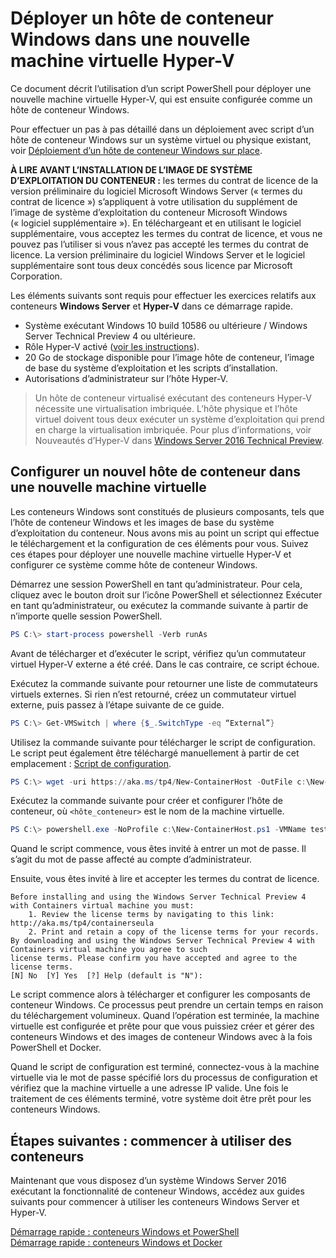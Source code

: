 



# Déployer un hôte de conteneur Windows dans une nouvelle machine virtuelle Hyper-V

Ce document décrit l’utilisation d’un script PowerShell pour déployer une nouvelle machine virtuelle Hyper-V, qui est ensuite configurée comme un hôte de conteneur Windows.

Pour effectuer un pas à pas détaillé dans un déploiement avec script d’un hôte de conteneur Windows sur un système virtuel ou physique existant, voir [Déploiement d’un hôte de conteneur Windows sur place](./inplace_setup.md).

**À LIRE AVANT L’INSTALLATION DE L’IMAGE DE SYSTÈME D’EXPLOITATION DU CONTENEUR :** les termes du contrat de licence de la version préliminaire du logiciel Microsoft Windows Server (« termes du contrat de licence ») s’appliquent à votre utilisation du supplément de l’image de système d’exploitation du conteneur Microsoft Windows (« logiciel supplémentaire »). En téléchargeant et en utilisant le logiciel supplémentaire, vous acceptez les termes du contrat de licence, et vous ne pouvez pas l’utiliser si vous n’avez pas accepté les termes du contrat de licence. La version préliminaire du logiciel Windows Server et le logiciel supplémentaire sont tous deux concédés sous licence par Microsoft Corporation.

Les éléments suivants sont requis pour effectuer les exercices relatifs aux conteneurs **Windows Server** et **Hyper-V** dans ce démarrage rapide.

* Système exécutant Windows 10 build 10586 ou ultérieure / Windows Server Technical Preview 4 ou ultérieure.
* Rôle Hyper-V activé ([voir les instructions](https://msdn.microsoft.com/virtualization/hyperv_on_windows/quick_start/walkthrough_install#UsingPowerShell)).
* 20 Go de stockage disponible pour l’image hôte de conteneur, l’image de base du système d’exploitation et les scripts d’installation.
* Autorisations d’administrateur sur l’hôte Hyper-V.

> Un hôte de conteneur virtualisé exécutant des conteneurs Hyper-V nécessite une virtualisation imbriquée. L’hôte physique et l’hôte virtuel doivent tous deux exécuter un système d’exploitation qui prend en charge la virtualisation imbriquée. Pour plus d’informations, voir Nouveautés d’Hyper-V dans [Windows Server 2016 Technical Preview](https://technet.microsoft.com/library/dn765471.aspx#BKMK_nested).

## Configurer un nouvel hôte de conteneur dans une nouvelle machine virtuelle

Les conteneurs Windows sont constitués de plusieurs composants, tels que l’hôte de conteneur Windows et les images de base du système d’exploitation du conteneur. Nous avons mis au point un script qui effectue le téléchargement et la configuration de ces éléments pour vous. Suivez ces étapes pour déployer une nouvelle machine virtuelle Hyper-V et configurer ce système comme hôte de conteneur Windows.

Démarrez une session PowerShell en tant qu’administrateur. Pour cela, cliquez avec le bouton droit sur l’icône PowerShell et sélectionnez Exécuter en tant qu’administrateur, ou exécutez la commande suivante à partir de n’importe quelle session PowerShell.

``` powershell
PS C:\> start-process powershell -Verb runAs
```

Avant de télécharger et d’exécuter le script, vérifiez qu’un commutateur virtuel Hyper-V externe a été créé. Dans le cas contraire, ce script échoue.

Exécutez la commande suivante pour retourner une liste de commutateurs virtuels externes. Si rien n’est retourné, créez un commutateur virtuel externe, puis passez à l’étape suivante de ce guide.

```powershell
PS C:\> Get-VMSwitch | where {$_.SwitchType -eq “External”}
```

Utilisez la commande suivante pour télécharger le script de configuration. Le script peut également être téléchargé manuellement à partir de cet emplacement : [Script de configuration](https://aka.ms/tp4/New-ContainerHost).

``` PowerShell
PS C:\> wget -uri https://aka.ms/tp4/New-ContainerHost -OutFile c:\New-ContainerHost.ps1
```

Exécutez la commande suivante pour créer et configurer l’hôte de conteneur, où `<hôte_conteneur>` est le nom de la machine virtuelle.

``` powershell
PS C:\> powershell.exe -NoProfile c:\New-ContainerHost.ps1 -VMName testcont -WindowsImage ServerDatacenterCore -Hyperv
```

Quand le script commence, vous êtes invité à entrer un mot de passe. Il s’agit du mot de passe affecté au compte d’administrateur.

Ensuite, vous êtes invité à lire et accepter les termes du contrat de licence.

```
Before installing and using the Windows Server Technical Preview 4 with Containers virtual machine you must:
    1. Review the license terms by navigating to this link: http://aka.ms/tp4/containerseula
    2. Print and retain a copy of the license terms for your records.
By downloading and using the Windows Server Technical Preview 4 with Containers virtual machine you agree to such
license terms. Please confirm you have accepted and agree to the license terms.
[N] No  [Y] Yes  [?] Help (default is "N"):
```

Le script commence alors à télécharger et configurer les composants de conteneur Windows. Ce processus peut prendre un certain temps en raison du téléchargement volumineux. Quand l’opération est terminée, la machine virtuelle est configurée et prête pour que vous puissiez créer et gérer des conteneurs Windows et des images de conteneur Windows avec à la fois PowerShell et Docker.

Quand le script de configuration est terminé, connectez-vous à la machine virtuelle via le mot de passe spécifié lors du processus de configuration et vérifiez que la machine virtuelle a une adresse IP valide. Une fois le traitement de ces éléments terminé, votre système doit être prêt pour les conteneurs Windows.

## Étapes suivantes : commencer à utiliser des conteneurs

Maintenant que vous disposez d’un système Windows Server 2016 exécutant la fonctionnalité de conteneur Windows, accédez aux guides suivants pour commencer à utiliser les conteneurs Windows Server et Hyper-V.

[Démarrage rapide : conteneurs Windows et PowerShell](./manage_powershell.md)  
[Démarrage rapide : conteneurs Windows et Docker](./manage_docker.md)






<!--HONumber=Feb16_HO4-->


